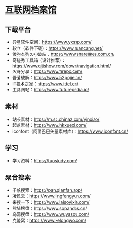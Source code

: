 # [互联网档案馆](https://archive.org/)
## 下载平台
+ 异星软件空间：https://www.yxssp.com/
+ 软仓（软件下载）：https://www.ruancang.net/
+ 傻狗本狗の小破站：https://www.sharelikes.com.cn/
+ 奇迹秀工具箱（设计推荐）：https://www.qijishow.com/down/navigation.html/
+ 火哥分享：https://www.firepx.com/
+ 吾爱破解：https://www.52pojie.cn/
+ IT技术之家：https://www.ittel.cn/
+ 工具网站：https://www.futurepedia.io/
## 素材
+ 站长素材：https://m.sc.chinaz.com/yinxiao/
+ 起点素材：https://www.hkxuexi.com/
+ iconfont（阿里巴巴矢量素材库）：https://www.iconfont.cn/
## 学习
+ 学习资料：https://tuostudy.com/
## 聚合搜索
+ 千帆搜索：https://pan.qianfan.app/
+ 凌风云：https://www.lingfengyun.com/
+ 来搜一下：https://www.laisoyixia.com/
+ 熊猫搜盘：https://www.sopandas.cn/
+ 乌鸦搜盘：https://www.wuyasou.com/
+ 克隆窝：https://www.kelongwo.com/

